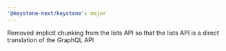 ```yaml
---
'@keystone-next/keystone': major
---
```


Removed implicit chunking from the lists API so that the lists API is a direct translation of the GraphQL API
